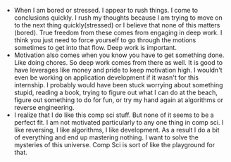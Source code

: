 - When I am bored or stressed. I appear to rush things. I come to conclusions quickly. I rush my thoughts because I am trying to move on to the next thing quickly(stressed) or I believe that none of this matters (bored). True freedom from these comes from engaging in deep work. I think you just need to force yourself to go through the motions sometimes to get into that flow. Deep work is important. 
- Motivation also comes when you know you have to get something done. Like doing chores. So deep work comes from there as well. It is good to have leverages like money and pride to keep motivation high. I wouldn't even be working on application development if it wasn't for this internship. I probably would have been stuck worrying about something stupid, reading a book, trying to figure out what I can do at the beach, figure out something to do for fun, or try my hand again at algorithms or reverse engineering. 
- I realize that I do like this comp sci stuff. But none of it seems to be a perfect fit. I am not motivated particularly to any one thing in comp sci. I like reversing, I like algorithms, I like development. As a result I do a bit of everything and end up mastering nothing. I want to solve the mysteries of this universe. Comp Sci is sort of like the playground for that. 